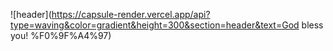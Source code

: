 ![header](https://capsule-render.vercel.app/api?type=waving&color=gradient&height=300&section=header&text=God  bless  you!  %F0%9F%A4%97)
